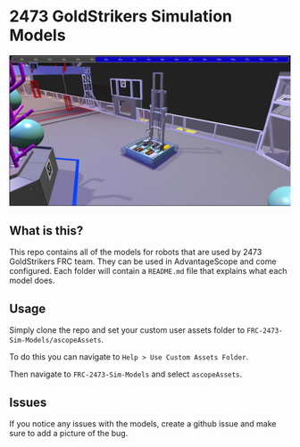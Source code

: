 # 2473 GoldStrikers Simulation Models

![image](imgs/demo_robot.png)
## What is this?
This repo contains all of the models for robots that are used by 2473 GoldStrikers FRC team. They can be used in AdvantageScope and come configured. Each folder will contain a `README.md` file that explains what each model does. 

## Usage
Simply clone the repo and set your custom user assets folder to `FRC-2473-Sim-Models/ascopeAssets`.

To do this you can navigate to `Help > Use Custom Assets Folder`. <p>
Then navigate to `FRC-2473-Sim-Models` and select `ascopeAssets`.

## Issues
If you notice any issues with the models, create a github issue and make sure to add a picture of the bug.

